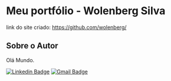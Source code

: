 # Meu portfólio - Wolenberg Silva
link do site criado: https://github.com/wolenberg/

## Sobre o Autor
Olá Mundo.

[![Linkedin Badge](https://img.shields.io/badge/-Wolenberg_Silva-blue?style=flat-square&logo=Linkedin&logoColor=white&link=https://www.linkedin.com/in/wolenberg-silva-31b685157/)](https://www.linkedin.com/in/wolenberg-silva-31b685157/)  [![Gmail Badge](https://img.shields.io/badge/-wolembergjp@gmail.com-c14438?style=flat-square&logo=Gmail&logoColor=white&link=mailto:wolembergjp@gmail.com)](mailto:wolembergjp@gmail.com)
